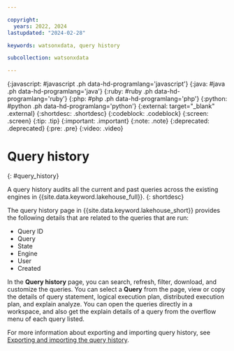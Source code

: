 ```yaml
---

copyright:
  years: 2022, 2024
lastupdated: "2024-02-28"

keywords: watsonxdata, query history

subcollection: watsonxdata

---
```


{:javascript: #javascript .ph data-hd-programlang='javascript'}
{:java: #java .ph data-hd-programlang='java'}
{:ruby: #ruby .ph data-hd-programlang='ruby'}
{:php: #php .ph data-hd-programlang='php'}
{:python: #python .ph data-hd-programlang='python'}
{:external: target="_blank" .external}
{:shortdesc: .shortdesc}
{:codeblock: .codeblock}
{:screen: .screen}
{:tip: .tip}
{:important: .important}
{:note: .note}
{:deprecated: .deprecated}
{:pre: .pre}
{:video: .video}

# Query history
{: #query_history}

A query history audits all the current and past queries across the existing engines in {{site.data.keyword.lakehouse_full}}.
{: shortdesc}

The query history page in {{site.data.keyword.lakehouse_short}} provides the following details that are related to the queries that are run:

* Query ID
* Query
* State
* Engine
* User
* Created

In the **Query history** page, you can search, refresh, filter, download, and customize the queries. You can select a **Query** from the page, view or copy the details of query statement, logical execution plan, distributed execution plan, and explain analyze. You can open the queries directly in a workspace, and also get the explain details of a query from the overflow menu of each query listed.

For more information about exporting and importing query history, see [Exporting and importing the query history](watsonxdata?topic=watsonxdata-eximp-q-hist).
